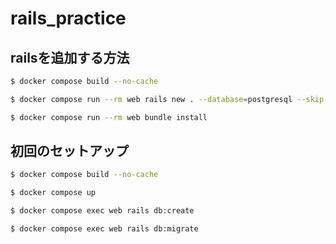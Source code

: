 # rails_practice

## railsを追加する方法
  ```sh
  $ docker compose build --no-cache
  ```
  ```sh
  $ docker compose run --rm web rails new . --database=postgresql --skip-docker
  ```
  ```sh
  $ docker compose run --rm web bundle install
  ```

## 初回のセットアップ
  ```sh
  $ docker compose build --no-cache
  ```
  ```sh
  $ docker compose up
  ```
  ```sh
  $ docker compose exec web rails db:create
  ```
  ```sh
  $ docker compose exec web rails db:migrate
  ```
